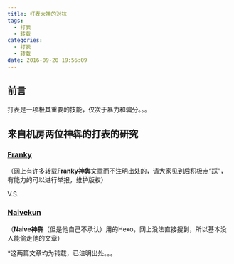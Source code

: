```yaml
---
title: 打表大神的对抗
tags:
  - 打表
  - 转载
categories:
  - 打表
  - 转载
date: 2016-09-20 19:56:09
---
```


## 前言

打表是一项极其重要的技能，仅次于暴力和骗分。。。

## 来自机房两位神犇的**打表的研究**

<!--more-->

### [Franky](http://www.cnblogs.com/Franky-ln/p/5831441.html/)
（网上有许多转载**Franky神犇**文章而不注明出处的，请大家见到后积极点“踩”，有能力的可以进行举报，维护版权）

V.S.

### [Naivekun](https://naivekun.github.io/2016/09/18/%E5%85%B3%E4%BA%8E%E9%AA%97%E5%88%86%E7%9A%84%E7%A0%94%E7%A9%B6/)
（**Naive神犇**（但是他自己不承认）用的Hexo，网上没法直接搜到，所以基本没人能偷走他的文章）

*这两篇文章均为转载，已注明出处。。。